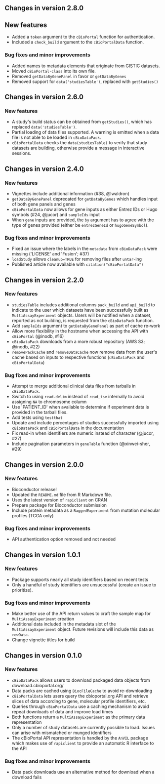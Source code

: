 ## Changes in version 2.8.0

## New features

* Added a `token` argument to the `cBioPortal` function for authentication.
* Included a `check_build` argument to the `cBioPortalData` function.

### Bug fixes and minor improvements

* Added names to metadata elements that originate from GISTIC datasets.
* Moved `cBioPortal-class` into its own file.
* Removed `getDataByGenePanel` in favor or `getDataByGenes`
* Removed support for `data('studiesTable')`, replaced with `getStudies()`

## Changes in version 2.6.0

### New features

* A study's build status can be obtained from `getStudies()`, which has
replaced `data('studiesTable')`.
* Partial loading of data files supported. A warning is emitted when a
data file is not able to be loaded in `cBioDataPack`.
* `cBioPortalData` checks the `data(studiesTable)` to verify that study
datasets are building, otherwise provide a message in interactive sessions.

## Changes in version 2.4.0

### New features

* Vignettes include additional information (#38, @lwaldron)
* `getDataByGenePanel` deprecated for `getDataByGenes` which handles input
of both gene panels and genes
* `cBioPortalData` now allows for gene inputs as either Entrez IDs or Hugo
symbols (#24, @jucor) and `sampleIds` input
* When `gene` inputs are provided, the `by` argument has to agree with the type
of genes provided (either be `entrezGeneId` or `hugoGeneSymbol`).

### Bug fixes and minor improvements

* Fixed an issue where the labels in the `metadata` from  `cBioDataPack` were
missing ('LICENSE' and 'Fusion'; #37)
* `loadStudy` allows `cleanup=TRUE` for removing files after `untar`-ing
* Published article now available with `citation("cBioPortalData")`

## Changes in version 2.2.0

### New features

* `studiesTable` includes additional columns `pack_build` and `api_build` to
indicate to the user which datasets have been successfully built as
`MultiAssayExperiment` objects. Users will be notified when a dataset, reported
as not building, is requested from the `cBioDataPack` function.
* Add `sampleIds` argument to `getDataByGenePanel` as part of cache re-work
* Allow more flexibility in the hostname when accessing the API with
`cBioPortal` (@inodb, #16)
* `cBioDataPack` downloads from a more robust repository (AWS S3; @inodb, #22)
* `removePackCache` and `removeDataCache` now remove data from the user's
cache based on inputs to respective functions (`cBioDataPack` and
`cBioPortalData`)

### Bug fixes and minor improvements

* Attempt to merge additional clinical data files from tarballs in
`cBioDataPack`.
* Switch to using `read.delim` instead of `read_tsv` internally to avoid
assigning `NA` to chromosome column
* Use 'PATIENT_ID' when available to determine if experiment data is provided
in the tarball files.
* Add tests using `testthat`
* Update and include percentages of studies successfully imported using
`cBioDataPack` and `cBioPortalData` in the documentation
* Fix read-in when identifiers are numeric instead of character (@jucor, #27)
* Include pagination parameters in `geneTable` function (@xinwei-sher, #29)

## Changes in version 2.0.0

### New features

* Bioconductor release!
* Updated the `README.md` file from R Markdown file.
* Uses the latest version of `rapiclient` on CRAN
* Prepare package for Bioconductor submission
* Include protein metadata as a `RaggedExperiment` from mutation molecular
profiles (TCGA only)

### Bug fixes and minor improvements

* API authentication option removed and not needed

## Changes in version 1.0.1

### New features

* Package supports nearly all study identifiers based on recent tests
* Only a handful of study identifiers are unsuccessful (create an issue to
prioritize).

### Bug fixes and minor improvements

* Make better use of the API return values to craft the sample map for
`MultiAssayExperiment` creation
* Additional data included in the metadata slot of the `MultiAssayExperiment`
object. Future revisions will include this data as `rowData`.
* Change vignette titles for build

## Changes in version 0.1.0

### New features

* `cBioDataPack` allows users to download packaged data objects from
download.cbioportal.org/
* Data packs are cached using `BiocFileCache` to avoid re-downloading
* `cBioPortalData` lets users query the cbioportal.org API and retrieve slices
of data according to gene, molecular profile identifiers, etc.
* Queries through `cBioPortalData` use a caching mechanism to avoid repeat
downloads of data and improve load times
* Both functions return a `MultiAssayExperiment` as the primary data
representation
* Only a number of study datasets are currently possible to load. Issues
can arise with mismatched or munged identifiers
* The cBioPortal API representation is handled by the `AnVIL` package
which makes use of `rapiclient` to provide an automatic R interface to the API

### Bug fixes and minor improvements

* Data pack downloads use an alternative method for download when a download
fails
